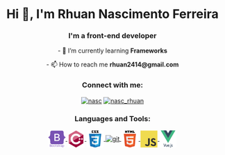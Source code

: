 <h1 align="center">Hi 👋, I'm Rhuan Nascimento Ferreira</h1>
<h3 align="center">I'm a front-end developer</h3>

<p align="center">- 🌱 I’m currently learning <b>Frameworks</b></p>

<p align="center">- 📫 How to reach me <b>rhuan2414@gmail.com</b></p>

<h3 align="center">Connect with me:</h3>
<p align="center">
<a align="center" href="https://linkedin.com/in/nasc" target="blank"><img align="center" src="https://raw.githubusercontent.com/rahuldkjain/github-profile-readme-generator/master/src/images/icons/Social/linked-in-alt.svg" alt="nasc" height="30" width="40" /></a>
<a align="center" href="https://instagram.com/nasc_rhuan" target="blank"><img align="center" src="https://raw.githubusercontent.com/rahuldkjain/github-profile-readme-generator/master/src/images/icons/Social/instagram.svg" alt="nasc_rhuan" height="30" width="40" /></a>
</p>

<h3 align="center">Languages and Tools:</h3>
<p align="center"> <a align="center" href="https://getbootstrap.com" target="_blank" rel="noreferrer"> <img src="https://raw.githubusercontent.com/devicons/devicon/master/icons/bootstrap/bootstrap-plain-wordmark.svg" alt="bootstrap" width="40" height="40" align="center"/> </a> <a href="https://www.w3schools.com/cpp/" target="_blank" rel="noreferrer" align="center"> <img src="https://raw.githubusercontent.com/devicons/devicon/master/icons/cplusplus/cplusplus-original.svg" alt="cplusplus" width="40" height="40"/ align="center"> </a> <a href="https://www.w3schools.com/css/" target="_blank" rel="noreferrer"> <img src="https://raw.githubusercontent.com/devicons/devicon/master/icons/css3/css3-original-wordmark.svg" alt="css3" width="40" height="40"/ align="center"> </a> <a href="https://git-scm.com/" target="_blank" rel="noreferrer" align="center"> <img src="https://www.vectorlogo.zone/logos/git-scm/git-scm-icon.svg" alt="git" width="40" height="40" align="center"/> </a> <a href="https://www.w3.org/html/" target="_blank" rel="noreferrer" align="center"> <img src="https://raw.githubusercontent.com/devicons/devicon/master/icons/html5/html5-original-wordmark.svg" alt="html5" width="40" height="40" align="center"/> </a> <a href="https://developer.mozilla.org/en-US/docs/Web/JavaScript" target="_blank" rel="noreferrer" align="center"> <img src="https://raw.githubusercontent.com/devicons/devicon/master/icons/javascript/javascript-original.svg" alt="javascript" width="40" height="40" align="center"/> </a> <a href="https://vuejs.org/" target="_blank" rel="noreferrer" align="center"> <img src="https://raw.githubusercontent.com/devicons/devicon/master/icons/vuejs/vuejs-original-wordmark.svg" alt="vuejs" width="40" height="40" align="center"/> </a> </p>
